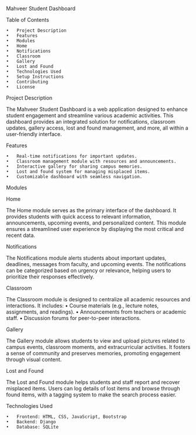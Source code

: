 Mahveer Student Dashboard

Table of Contents

	•	Project Description
	•	Features
	•	Modules
	•	Home
	•	Notifications
	•	Classroom
	•	Gallery
	•	Lost and Found
	•	Technologies Used
	•	Setup Instructions
	•	Contributing
	•	License
 
Project Description

The Mahveer Student Dashboard is a web application designed to enhance student engagement and streamline various academic activities. This dashboard provides an integrated solution for notifications, classroom updates, gallery access, lost and found management, and more, all within a user-friendly interface.

Features

	•	Real-time notifications for important updates.
	•	Classroom management module with resources and announcements.
	•	Interactive gallery for sharing campus memories.
	•	Lost and found system for managing misplaced items.
	•	Customizable dashboard with seamless navigation.

Modules

Home

The Home module serves as the primary interface of the dashboard. It provides students with quick access to relevant information, announcements, upcoming events, and personalized content. This module ensures a streamlined user experience by displaying the most critical and recent data.

Notifications

The Notifications module alerts students about important updates, deadlines, messages from faculty, and upcoming events. The notifications can be categorized based on urgency or relevance, helping users to prioritize their responses effectively.

Classroom

The Classroom module is designed to centralize all academic resources and interactions. It includes:
	•	Course materials (e.g., lecture notes, assignments, and readings).
	•	Announcements from teachers or academic staff.
	•	Discussion forums for peer-to-peer interactions.

Gallery

The Gallery module allows students to view and upload pictures related to campus events, classroom moments, and extracurricular activities. It fosters a sense of community and preserves memories, promoting engagement through visual content.

Lost and Found

The Lost and Found module helps students and staff report and recover misplaced items. Users can log details of lost items and browse through found items, with a tagging system to make the search process easier.

Technologies Used

	•	Frontend: HTML, CSS, JavaScript, Bootstrap
	•	Backend: Django
	•	Database: SQLite
